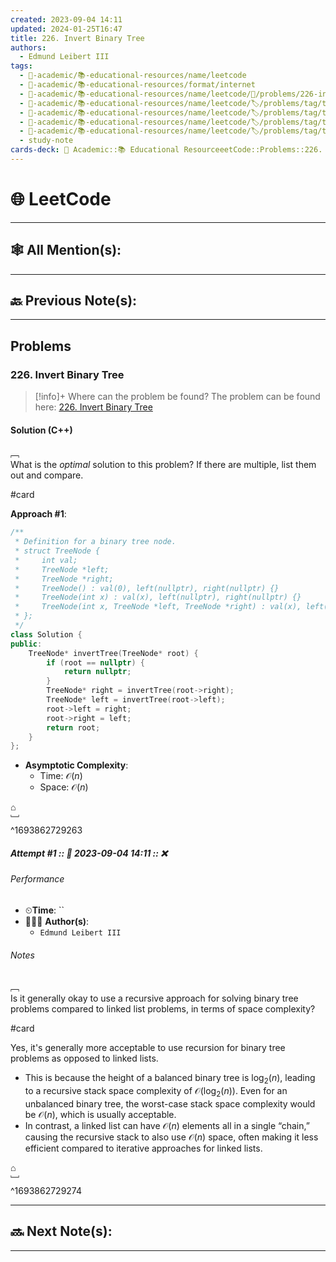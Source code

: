 ```yaml
---
created: 2023-09-04 14:11
updated: 2024-01-25T16:47
title: 226. Invert Binary Tree
authors:
  - Edmund Leibert III
tags:
  - 🔴-academic/📚-educational-resources/name/leetcode
  - 🔴-academic/📚-educational-resources/format/internet
  - 🔴-academic/📚-educational-resources/name/leetcode/🔖/problems/226-invert-binary-tree
  - 🔴-academic/📚-educational-resources/name/leetcode/🏷️/problems/tag/topic/tree
  - 🔴-academic/📚-educational-resources/name/leetcode/🏷️/problems/tag/topic/depth-first-search
  - 🔴-academic/📚-educational-resources/name/leetcode/🏷️/problems/tag/topic/breadth-first-search
  - 🔴-academic/📚-educational-resources/name/leetcode/🏷️/problems/tag/topic/binary-tree
  - study-note
cards-deck: 🔴 Academic::📚 Educational ResourceeetCode::Problems::226. Invert Binary Tree
---
```


#  🌐 LeetCode

---

## 🕸️ All Mention(s): 

---

## 🔙 Previous Note(s):

---

##  Problems

### 226. Invert Binary Tree

> [!info]+ Where can the problem be found?
> The problem can be found here: [226. Invert Binary Tree](https://leetcode.com/problems/invert-binary-tree/)

#### Solution (C++)

﹇<br>
What is the _optimal_ solution to this problem? If there are multiple, list them out and compare.

#card 

**Approach #1**:

```cpp
/**
 * Definition for a binary tree node.
 * struct TreeNode {
 *     int val;
 *     TreeNode *left;
 *     TreeNode *right;
 *     TreeNode() : val(0), left(nullptr), right(nullptr) {}
 *     TreeNode(int x) : val(x), left(nullptr), right(nullptr) {}
 *     TreeNode(int x, TreeNode *left, TreeNode *right) : val(x), left(left), right(right) {}
 * };
 */
class Solution {
public:
    TreeNode* invertTree(TreeNode* root) {
        if (root == nullptr) {
            return nullptr;
        }
        TreeNode* right = invertTree(root->right);
        TreeNode* left = invertTree(root->left);
        root->left = right;
        root->right = left;
        return root;
    }
};
```

- **Asymptotic Complexity**:
	- Time: $\mathcal{O}(n)$
	- Space: $\mathcal{O}(n)$

⌂
<br>﹈<br>^1693862729263


##### Attempt #1 :: 📆 2023-09-04 14:11 :: ❌

###### Performance

- ⏲**Time**: ``
- 🧔🏽‍♂️ **Author(s)**: 
	- `Edmund Leibert III`

###### Notes


﹇<br>
Is it generally okay to use a recursive approach for solving binary tree problems compared to linked list problems, in terms of space complexity?

#card

Yes, it's generally more acceptable to use recursion for binary tree problems as opposed to linked lists. 
- This is because the height of a balanced binary tree is $\log_{2}(n)$, leading to a recursive stack space complexity of $\mathcal{O}(\log_{2}(n))$. Even for an unbalanced binary tree, the worst-case stack space complexity would be $\mathcal{O}(n)$, which is usually acceptable. 
- In contrast, a linked list can have $\mathcal{O}(n)$ elements all in a single “chain,” causing the recursive stack to also use $\mathcal{O}(n)$ space, often making it less efficient compared to iterative approaches for linked lists.

⌂
<br>﹈<br>^1693862729274


---

## 🔜 Next Note(s):

---



